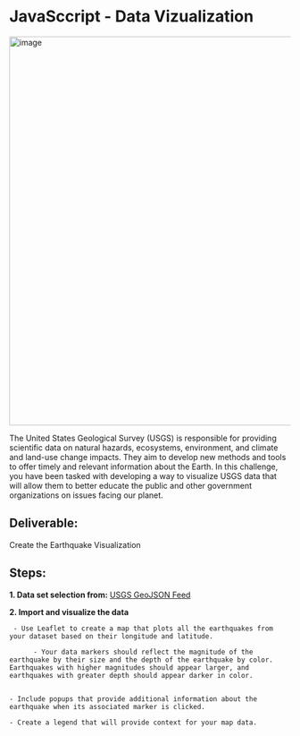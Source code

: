 # JavaSccript - Data Vizualization 

<img width="695" alt="image" src="https://github.com/Colex317/leaflet-challenge/assets/148498483/336705be-fe28-4a0a-83ca-d5ae7c0bec55">

The United States Geological Survey (USGS) is responsible for providing scientific data on natural hazards, ecosystems, environment, and climate and land-use change impacts. They aim to develop new methods and tools to offer timely and relevant information about the Earth. In this challenge, you have been tasked with developing a way to visualize USGS data that will allow them to better educate the public and other government organizations on issues facing our planet.

## Deliverable:
Create the Earthquake Visualization

## Steps:
**1. Data set selection from:** [USGS GeoJSON Feed](https://earthquake.usgs.gov/earthquakes/feed/v1.0/geojson.php)
   
**2. Import and visualize the data**
   
     - Use Leaflet to create a map that plots all the earthquakes from your dataset based on their longitude and latitude.

          - Your data markers should reflect the magnitude of the earthquake by their size and the depth of the earthquake by color. Earthquakes with higher magnitudes should appear larger, and earthquakes with greater depth should appear darker in color.


    - Include popups that provide additional information about the earthquake when its associated marker is clicked.

    - Create a legend that will provide context for your map data.

